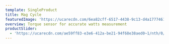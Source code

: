 ```yaml
---
template: SingleProduct
title: Mag Cycle
featuredImage: 'https://ucarecdn.com/6ea82cff-6517-4438-9c13-d4a1777461c3/'
overview: Torque sensor for accurate watts measurement
productSlider:
  - 'https://ucarecdn.com/ae59ff83-e3e6-412a-be21-94f68e38aed0~1/nth/0/'
---
```


